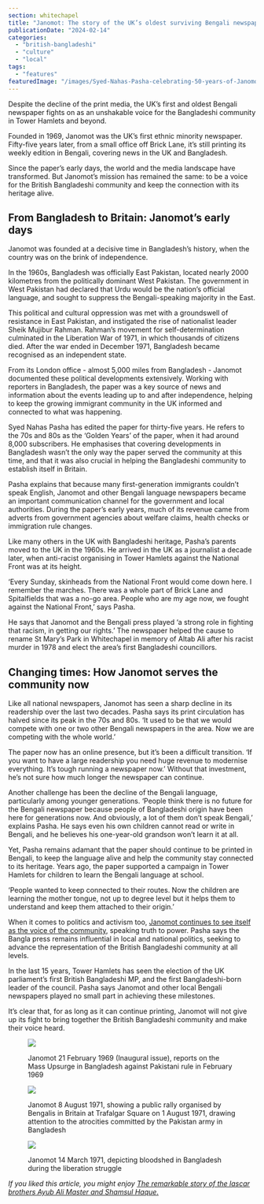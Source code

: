 ```yaml
---
section: whitechapel
title: "Janomot: The story of the UK’s oldest surviving Bengali newspaper"
publicationDate: "2024-02-14"
categories: 
  - "british-bangladeshi"
  - "culture"
  - "local"
tags: 
  - "features"
featuredImage: "/images/Syed-Nahas-Pasha-celebrating-50-years-of-Janomot.jpg"
---
```


Despite the decline of the print media, the UK’s first and oldest Bengali newspaper fights on as an unshakable voice for the Bangladeshi community in Tower Hamlets and beyond. 

Founded in 1969, Janomot was the UK’s first ethnic minority newspaper. Fifty-five years later, from a small office off Brick Lane, it’s still printing its weekly edition in Bengali, covering news in the UK and Bangladesh.

Since the paper’s early days, the world and the media landscape have transformed. But Janomot’s mission has remained the same: to be a voice for the British Bangladeshi community and keep the connection with its heritage alive.

## From Bangladesh to Britain: Janomot’s early days

Janomot was founded at a decisive time in Bangladesh’s history, when the country was on the brink of independence.

In the 1960s, Bangladesh was officially East Pakistan, located nearly 2000 kilometres from the politically dominant West Pakistan. The government in West Pakistan had declared that Urdu would be the nation’s official language, and sought to suppress the Bengali-speaking majority in the East.

This political and cultural oppression was met with a groundswell of resistance in East Pakistan, and instigated the rise of nationalist leader Sheik Mujibur Rahman. Rahman’s movement for self-determination culminated in the Liberation War of 1971, in which thousands of citizens died. After the war ended in December 1971, Bangladesh became recognised as an independent state.

From its London office - almost 5,000 miles from Bangladesh - Janomot documented these political developments extensively. Working with reporters in Bangladesh, the paper was a key source of news and information about the events leading up to and after independence, helping to keep the growing immigrant community in the UK informed and connected to what was happening.

Syed Nahas Pasha has edited the paper for thirty-five years. He refers to the 70s and 80s as the ‘Golden Years’ of the paper, when it had around 8,000 subscribers. He emphasises that covering developments in Bangladesh wasn’t the only way the paper served the community at this time, and that it was also crucial in helping the Bangladeshi community to establish itself in Britain.

Pasha explains that because many first-generation immigrants couldn’t speak English, Janomot and other Bengali language newspapers became an important communication channel for the government and local authorities. During the paper’s early years, much of its revenue came from adverts from government agencies about welfare claims, health checks or immigration rule changes.

Like many others in the UK with Bangladeshi heritage, Pasha’s parents moved to the UK in the 1960s. He arrived in the UK as a journalist a decade later, when anti-racist organising in Tower Hamlets against the National Front was at its height.

‘Every Sunday, skinheads from the National Front would come down here. I remember the marches. There was a whole part of Brick Lane and Spitalfields that was a no-go area. People who are my age now, we fought against the National Front,’ says Pasha.

He says that Janomot and the Bengali press played ‘a strong role in fighting that racism, in getting our rights.’ The newspaper helped the cause to rename St Mary’s Park in Whitechapel in memory of Altab Ali after his racist murder in 1978 and elect the area’s first Bangladeshi councillors.

## Changing times: How Janomot serves the community now

Like all national newspapers, Janomot has seen a sharp decline in its readership over the last two decades. Pasha says its print circulation has halved since its peak in the 70s and 80s. ‘It used to be that we would compete with one or two other Bengali newspapers in the area. Now we are competing with the whole world.’

The paper now has an online presence, but it’s been a difficult transition. ‘If you want to have a large readership you need huge revenue to modernise everything. It’s tough running a newspaper now.’ Without that investment, he’s not sure how much longer the newspaper can continue.

Another challenge has been the decline of the Bengali language, particularly among younger generations. ‘People think there is no future for the Bengali newspaper because people of Bangladeshi origin have been here for generations now. And obviously, a lot of them don’t speak Bengali,’ explains Pasha. He says even his own children cannot read or write in Bengali, and he believes his one-year-old grandson won’t learn it at all.

Yet, Pasha remains adamant that the paper should continue to be printed in Bengali, to keep the language alive and help the community stay connected to its heritage. Years ago, the paper supported a campaign in Tower Hamlets for children to learn the Bengali language at school.

‘People wanted to keep connected to their routes. Now the children are learning the mother tongue, not up to degree level but it helps them to understand and keep them attached to their origin.’

When it comes to politics and activism too, [Janomot continues to see itself as the voice of the community,](https://www.towerhamlets.gov.uk/lgnl/leisure_and_culture/Bangladesh-at-50/Janomot.aspx) speaking truth to power. Pasha says the Bangla press remains influential in local and national politics, seeking to advance the representation of the British Bangladeshi community at all levels.

In the last 15 years, Tower Hamlets has seen the election of the UK parliament’s first British Bangladeshi MP, and the first Bangladeshi-born leader of the council. Pasha says Janomot and other local Bengali newspapers played no small part in achieving these milestones.

It’s clear that, for as long as it can continue printing, Janomot will not give up its fight to bring together the British Bangladeshi community and make their voice heard.

<figure>

![](/images/Front-page-first-issue-Janomot-Bangla-newspaper-21-Feb-1969.jpg)

<figcaption>

Janomot 21 February 1969 (Inaugural issue), reports on the Mass Upsurge in Bangladesh against Pakistani rule in February 1969

</figcaption>

</figure>

<figure>

![](/images/Janomot-Bangla-Newspaper-8-August-1971-1024x805.jpg)

<figcaption>

Janomot 8 August 1971, showing a public rally organised by Bengalis in Britain at Trafalgar Square on 1 August 1971, drawing attention to the atrocities committed by the Pakistan army in Bangladesh

</figcaption>

</figure>

<figure>

![](/images/Janomot-Bangla-Newspaper-14-March-1971.jpg)

<figcaption>

Janomot 14 March 1971, depicting bloodshed in Bangladesh during the liberation struggle

</figcaption>

</figure>

_If you liked this article, you might enjoy_ [_The remarkable story of the lascar brothers Ayub Ali Master and Shamsul Haque_.](https://whitechapellondon.co.uk/ayub-ali-master-shamsul-haque-british-bangladeshi-east-end-history/)

